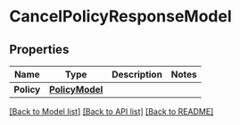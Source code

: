 # CancelPolicyResponseModel

## Properties

Name | Type | Description | Notes
------------ | ------------- | ------------- | -------------
**Policy** | [**PolicyModel**](PolicyModel.md) |  | 

[[Back to Model list]](../README.md#documentation-for-models) [[Back to API list]](../README.md#documentation-for-api-endpoints) [[Back to README]](../README.md)


